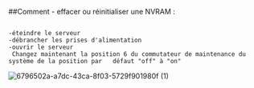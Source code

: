 ##Comment - effacer ou réinitialiser une NVRAM :
```

-éteindre le serveur
-débrancher les prises d'alimentation
-ouvrir le serveur
 Changez maintenant la position 6 du commutateur de maintenance du système de la position par   défaut "off" à "on" 
 ```
![6796502a-a7dc-43ca-8f03-5729f901980f (1)](https://user-images.githubusercontent.com/97644650/207916332-323534af-9a70-4bea-9ce4-76f3e523ccde.JPG)
